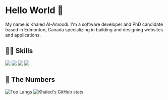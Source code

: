 # Hello World 👋
My name is Khaled Al-Amoodi. I'm a software developer and PhD candidate based in Edmonton, Canada specializing in building and designing websites and applications.

## 🤹🏼 Skills
![](https://img.shields.io/badge/-JavaScript-F7DF1E?style=flat-square&logo=javascript&logoColor=black)
![](https://img.shields.io/badge/-HTML-E34F26?style=flat-square&logo=html5&logoColor=black)
![](https://img.shields.io/badge/-CSS-1572B6?style=flat-square&logo=css3&logoColor=black)
![](https://img.shields.io/badge/-React-61dbfb?style=flat-square&logo=react&logoColor=black)

## 🔢 The Numbers
![Top Langs](https://github-readme-stats.vercel.app/api/top-langs/?username=kayloody&show_icons=true&theme=calm&layout=compact)
![Khaled's GitHub stats](https://github-readme-stats.vercel.app/api?username=kayloody&show_icons=true&theme=calm&hide=stars,contribs)

